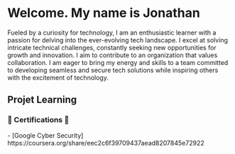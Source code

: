 # Welcome. My name is Jonathan

Fueled by a curiosity for technology, I am an enthusiastic learner with a passion for delving into the ever-evolving tech landscape. I excel at solving intricate technical challenges, constantly seeking new opportunities for growth and innovation. I aim to contribute to an organization that values collaboration. I am eager to bring my energy and skills to a team committed to developing seamless and secure tech solutions while inspiring others with the excitement of technology.

<h2> Projet Learning  </h2> 
<h3> 📝 Certifications 📝 </h3>
- [Google Cyber Security] https://coursera.org/share/eec2c6f39709437aead8207845e72922 
